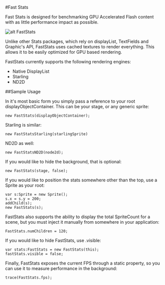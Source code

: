 #Fast Stats

Fast Stats is designed for benchmarking GPU Accelerated Flash content with as little performance impact as possible.

![alt FastStats](https://github.com/esDotDev/FastStats/blob/master/screenshot/screen.png?raw=true)

Unlike other Stats packages, which rely on displayList, TextFields and Graphic's API, FastStats uses cached textures to render everything. This allows it to be easily optimized for GPU based rendering.

FastStats currently supports the following rendering engines:

* Native DisplayList
* Starling
* ND2D

##Sample Usage

In it's most basic form you simply pass a reference to your root displayObjectContainer. This can be your stage, or any generic sprite:

	new FastStats(displayObjectContainer);

Starling is similar:

	new FastStatsStarling(starlingSprite)

ND2D as well:

	new FastStatsND2D(node2d);

If you would like to hide the background, that is optional:

	new FastStats(stage, false);

If you would like to position the stats somewhere other than the top, use a Sprite as your root:

	var s:Sprite = new Sprite();
	s.x = s.y = 200;
	addChild(s);
	new FastStats(s);

FastStats also supports the ability to display the total SpriteCount for a scene, but you must inject it manually from somewhere in your application:
	
	FastStats.numChildren = 120;

If you would like to hide FastStats, use .visible:
	
	var stats:FastStats = new FastStats(this);
	fastStats.visible = false;


Finally, FastStats exposes the current FPS through a static property, so you can use it to measure performance in the background:

	trace(FastStats.fps); 